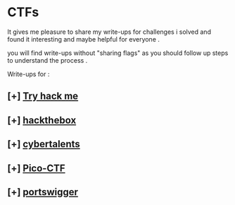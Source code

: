 # CTFs 

It gives me pleasure to share my write-ups for challenges i solved and found it interesting and maybe helpful for everyone .

you will find write-ups without "sharing flags" as you should follow up steps to understand the process .

Write-ups for :

## [+] [Try hack me](https://github.com/HussienMisbah/CTF/tree/main/Try%20hack%20me) 

## [+] [hackthebox](https://github.com/HussienMisbah/CTF/tree/main/HTB)

## [+] [cybertalents](https://github.com/HussienMisbah/CTF/tree/main/cybertalents)

## [+] [Pico-CTF](https://github.com/HussienMisbah/CTF/tree/main/PicoCtf)

## [+] [portswigger](https://github.com/HussienMisbah/CTF/tree/main/portswigger)
